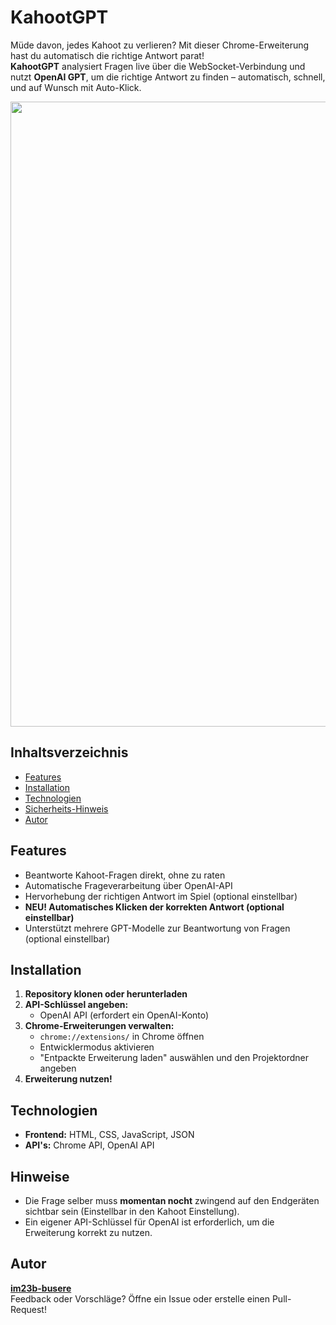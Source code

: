 # KahootGPT

Müde davon, jedes Kahoot zu verlieren? Mit dieser Chrome-Erweiterung hast du automatisch die richtige Antwort parat!  
**KahootGPT** analysiert Fragen live über die WebSocket-Verbindung und nutzt **OpenAI GPT**, um die richtige Antwort zu finden – automatisch, schnell, und auf Wunsch mit Auto-Klick.

<img src="https://github.com/user-attachments/assets/480c41c3-8cf3-4d4d-990b-1a7a1c17c272" width="1000"/>




## Inhaltsverzeichnis
- [Features](#features)
- [Installation](#installation)
- [Technologien](#technologien)
- [Sicherheits-Hinweis](#hinweise)
- [Autor](#autor)

## Features
- Beantworte Kahoot-Fragen direkt, ohne zu raten
- Automatische Frageverarbeitung über OpenAI-API
- Hervorhebung der richtigen Antwort im Spiel (optional einstellbar)
- **NEU! Automatisches Klicken der korrekten Antwort (optional einstellbar)**
- Unterstützt mehrere GPT-Modelle zur Beantwortung von Fragen (optional einstellbar)



## Installation
1. **Repository klonen oder herunterladen**
2. **API-Schlüssel angeben:**
   - OpenAI API (erfordert ein OpenAI-Konto)
3. **Chrome-Erweiterungen verwalten:**
   - `chrome://extensions/` in Chrome öffnen
   - Entwicklermodus aktivieren
   - "Entpackte Erweiterung laden" auswählen und den Projektordner angeben
4. **Erweiterung nutzen!**

## Technologien
- **Frontend:** HTML, CSS, JavaScript, JSON
- **API's:** Chrome API, OpenAI API

## Hinweise
- Die Frage selber muss **momentan nocht** zwingend auf den Endgeräten sichtbar sein (Einstellbar in den Kahoot Einstellung).
- Ein eigener API-Schlüssel für OpenAI ist erforderlich, um die Erweiterung korrekt zu nutzen.

## Autor

**[im23b-busere](https://github.com/im23b-busere)**  
Feedback oder Vorschläge? Öffne ein Issue oder erstelle einen Pull-Request!

